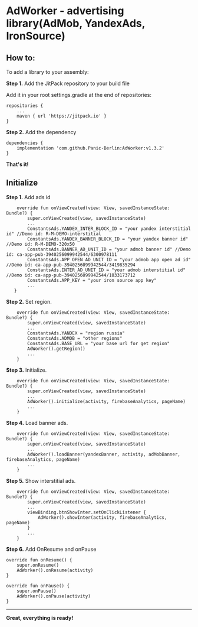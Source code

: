 # AdWorker - advertising library(AdMob, YandexAds, IronSource)

## How to:

To add a library to your assembly:

**Step 1.** Add the JitPack repository to your build file

Add it in your root settings.gradle at the end of repositories:
```
repositories {
	...
	maven { url 'https://jitpack.io' }
}
```

**Step 2.** Add the dependency
```
dependencies {
	implementation 'com.github.Panic-Berlin:AdWorker:v1.3.2'
}
```
**That's it!**

## Initialize

**Step 1.** Add ads id

```
    override fun onViewCreated(view: View, savedInstanceState: Bundle?) {
        super.onViewCreated(view, savedInstanceState)
        ...
        ConstantsAds.YANDEX_INTER_BLOCK_ID = "your yandex interstitial id" //Demo id: R-M-DEMO-interstitial
        ConstantsAds.YANDEX_BANNER_BLOCK_ID = "your yandex banner id" //Demo id: R-M-DEMO-320x50
        ConstantsAds.BANNER_AD_UNIT_ID = "your admob banner id" //Demo id: ca-app-pub-3940256099942544/6300978111
        ConstantsAds.APP_OPEN_AD_UNIT_ID = "your admob app open ad id" //Demo id: ca-app-pub-3940256099942544/3419835294
        ConstantsAds.INTER_AD_UNIT_ID = "your admob interstitial id" //Demo id: ca-app-pub-3940256099942544/1033173712
        ConstantsAds.APP_KEY = "your iron source app key"
        ...
   }
```

**Step 2.** Set region.

```
    override fun onViewCreated(view: View, savedInstanceState: Bundle?) {
        super.onViewCreated(view, savedInstanceState)
        ...
        ConstantsAds.YANDEX = "region russia"
        ConstantsAds.ADMOB = "other regions"
        ConstantsAds.BASE_URL = "your base url for get region"
        AdWorker().getRegion()
        ...
    }
```    
    
**Step 3.** Initialize.


```
    override fun onViewCreated(view: View, savedInstanceState: Bundle?) {
        super.onViewCreated(view, savedInstanceState)
        ...
        AdWorker().initialize(activity, firebaseAnalytics, pageName)
        ...
    }
``` 

**Step 4.** Load banner ads.

```
    override fun onViewCreated(view: View, savedInstanceState: Bundle?) {
        super.onViewCreated(view, savedInstanceState)
        ...
        AdWorker().loadBanner(yandexBanner, activity, adMobBanner, firebaseAnalytics, pageName)
        ...
    }
```

**Step 5.** Show interstitial ads.

```
    override fun onViewCreated(view: View, savedInstanceState: Bundle?) {
        super.onViewCreated(view, savedInstanceState)
        ...
        viewBinding.btnShowInter.setOnClickListener {
            AdWorker().showInter(activity, firebaseAnalytics, pageName)
        }
        ...
    }
```

**Step 6.** Add OnResume and onPause

```
override fun onResume() {
    super.onResume()
    AdWorker().onResume(activity)
}

override fun onPause() {
    super.onPause()
    AdWorker().onPause(activity)
}
```
___
**Great, everything is ready!**
